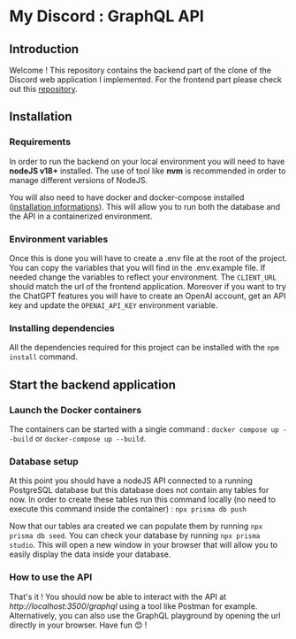 # My Discord : GraphQL API

## Introduction

Welcome ! This repository contains the backend part of the clone of the Discord web application I implemented. For the frontend part please check out this [repository](https://github.com/syoupheng/my-discord-react-ui).

## Installation

### Requirements

In order to run the backend on your local environment you will need to have **nodeJS v18+** installed. The use of tool like **nvm** is recommended in order to manage different versions of NodeJS.

You will also need to have docker and docker-compose installed ([installation informations](https://docs.docker.com/engine/install/)). This will allow you to run both the database and the API in a containerized environment.

### Environment variables

Once this is done you will have to create a .env file at the root of the project. You can copy the variables that you will find in the .env.example file. If needed change the variables to reflect your environment. The `CLIENT_URL` should match the url of the frontend application. Moreover if you want to try the ChatGPT features you will have to create an OpenAI account, get an API key and update the `OPENAI_API_KEY` environment variable.

### Installing dependencies

All the dependencies required for this project can be installed with the `npm install` command.

## Start the backend application

### Launch the Docker containers

The containers can be started with a single command : `docker compose up --build` or `docker-compose up --build`.

### Database setup

At this point you should have a nodeJS API connected to a running PostgreSQL database but this database does not contain any tables for now. In order to create these tables run this command locally (no need to execute this command inside the container) : `npx prisma db push`

Now that our tables ara created we can populate them by running `npx prisma db seed`. You can check your database by running `npx prisma studio`. This will open a new window in your browser that will allow you to easily display the data inside your database.

### How to use the API

That's it ! You should now be able to interact with the API at _http://localhost:3500/graphql_ using a tool like Postman for example. Alternatively, you can also use the GraphQL playground by opening the url directly in your browser. Have fun 😊 !

